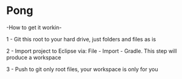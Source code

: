 # Pong

-How to get it workin-

1 - Git this root to your hard drive, just folders and files as is

2 - Import project to Eclipse via: File - Import - Gradle. This step will produce a workspace

3 - Push to git only root files, your workspace is only for you
